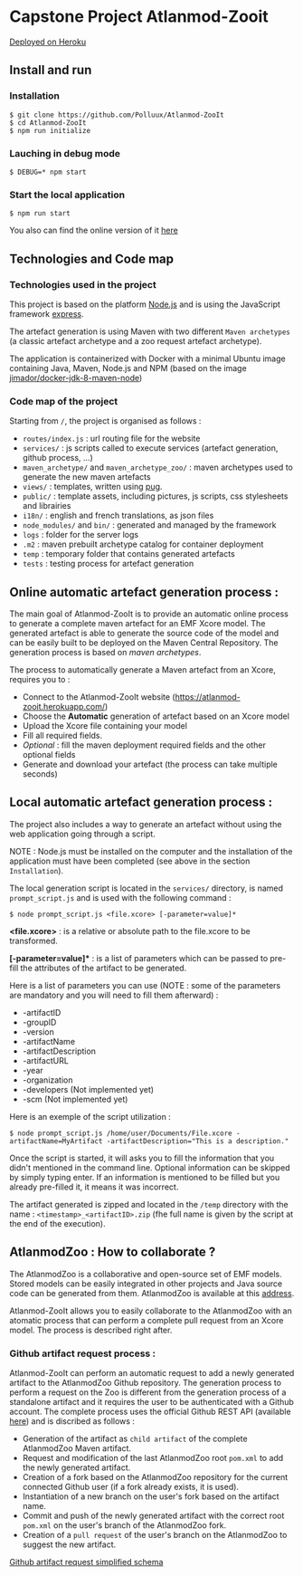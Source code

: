 # Capstone Project Atlanmod-Zooit
[Deployed on Heroku](https://atlanmod-zooit.herokuapp.com/)

## Install and run

### Installation 
```
$ git clone https://github.com/Polluux/Atlanmod-ZooIt
$ cd Atlanmod-ZooIt
$ npm run initialize
```

### Lauching in debug mode
```
$ DEBUG=* npm start
```

### Start the local application
```
$ npm run start
```
You also can find the online version of it [here](https://atlanmod-zooit.herokuapp.com/) 

## Technologies and Code map
### Technologies used in the project
This project is based on the platform [Node.js](https://nodejs.org/en/) and is using the JavaScript framework [express](http://www.expressjs.com). 

The artefact generation is using Maven with two different `Maven archetypes` (a classic artefact archetype and a zoo request artefact archetype).

The application is containerized with Docker with a minimal Ubuntu image containing Java, Maven, Node.js and NPM (based on the image [jimador/docker-jdk-8-maven-node](https://hub.docker.com/r/jimador/docker-jdk-8-maven-node/))

### Code map of the project
Starting from `/`, the project is organised as follows :
 - `routes/index.js` : url routing file for the website
 - `services/` : js scripts called to execute services (artefact generation, github process, ...)
 - `maven_archetype/` and `maven_archetype_zoo/` : maven archetypes used to generate the new maven artefacts
 - `views/` : templates, written using [pug](https://pugjs.org/). 
 - `public/` : template assets, including pictures, js scripts, css stylesheets and librairies
 - `i18n/` : english and french translations, as json files
 - `node_modules/` and  `bin/` : generated and managed by the framework  
 - `logs` : folder for the server logs
 - `.m2` : maven prebuilt archetype catalog for container deployment
 - `temp` : temporary folder that contains generated artefacts
 - `tests` : testing process for artefact generation

## Online automatic artefact generation process :
The main goal of Atlanmod-ZooIt is to provide an automatic online process to generate a complete maven artefact for an EMF Xcore model. The generated artefact is able to generate the source code of the model and can be easily built to be deployed on the Maven Central Repository. The generation process is based on *maven archetypes*. 

The process to automatically generate a Maven artefact from an Xcore, requires you to :
- Connect to the Atlanmod-ZooIt website (https://atlanmod-zooit.herokuapp.com/)
- Choose the **Automatic** generation of artefact based on an Xcore model
- Upload the Xcore file containing your model
- Fill all required fields.
- *Optional* : fill the maven deployment required fields and the other optional fields
- Generate and download your artefact (the process can take multiple seconds)

## Local automatic artefact generation process :
The project also includes a way to generate an artefact without using the web application going through a script.

NOTE : Node.js must be installed on the computer and the installation of the application must have been completed (see above in the section `Installation`).

The local generation script is located in the `services/` directory, is named `prompt_script.js` and is used with the following command :
```
$ node prompt_script.js <file.xcore> [-parameter=value]*
```
**<file.xcore>** : is a relative or absolute path to the file.xcore to be transformed.

**[-parameter=value]\*** : is a list of parameters which can be passed to pre-fill the attributes of the artifact to be generated.

Here is a list of parameters you can use (NOTE : some of the parameters are mandatory and you will need to fill them afterward) :
 - -artifactID
 - -groupID
 - -version
 - -artifactName
 - -artifactDescription
 - -artifactURL
 - -year
 - -organization
 - -developers (Not implemented yet)
 - -scm (Not implemented yet)

Here is an exemple of the script utilization :
```
$ node prompt_script.js /home/user/Documents/File.xcore -artifactName=MyArtifact -artifactDescription="This is a description."
```

Once the script is started, it will asks you to fill the information that you didn't mentioned in the command line. Optional information can be skipped by simply typing enter. If an information is mentioned to be filled but you already pre-filled it, it means it was incorrect.

The artifact generated is zipped and located in the `/temp` directory with the name : `<timestamp>_<artifactID>.zip` (fhe full name is given by the script at the end of the execution).


## AtlanmodZoo : How to collaborate ?
The AtlanmodZoo is a collaborative and open-source set of EMF models. Stored models can be easily integrated in other projects and Java source code can be generated from them. AtlanmodZoo is available at this [address](https://github.com/atlanmod/zoo).

Atlanmod-ZooIt allows you to easily collaborate to the AtlanmodZoo with an atomatic process that can perform a complete pull request from an Xcore model. The process is described right after.
### Github artifact request process :
Atlanmod-ZooIt can perform an automatic request to add a newly generated artifact to the AtlanmodZoo Github repository. The generation process to perform a request on the Zoo is different from the generation process of a standalone artifact and it requires the user to be authenticated with a Github account. The complete process uses the official Github REST API (available [here](https://developer.github.com/v3/)) and is discribed as follows :
 - Generation of the artifact as `child artifact` of the complete AtlanmodZoo Maven artifact.
 - Request and modification of the last AtlanmodZoo root `pom.xml` to add the newly generated artifact.
 - Creation of a fork based on the AtlanmodZoo repository for the current connected Github user (if a fork already exists, it is used).
 - Instantiation of a new branch on the user's fork based on the artifact name.
 - Commit and push of the newly generated artifact with the correct root `pom.xml` on the user's branch of the AtlanmodZoo fork.
 - Creation of a `pull request` of the user's branch on the AtlanmodZoo to suggest the new artifact.

[Github artifact request simplified schema](resources/github_request.png)
